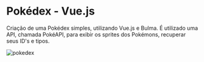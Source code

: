 # Pokédex - Vue.js

Criação de uma Pokédex simples, utilizando Vue.js e Bulma. É utilizado uma API, chamada PokéAPI, para exibir os sprites dos Pokémons, recuperar seus ID's e tipos.

![pokedex](https://user-images.githubusercontent.com/105618439/175187162-24ee1bac-244e-4455-985f-9dbee766d587.gif)
